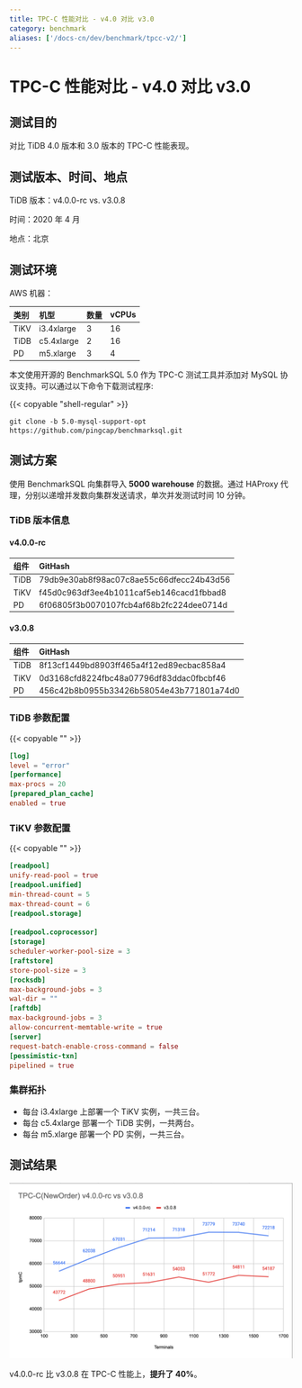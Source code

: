 ```yaml
---
title: TPC-C 性能对比 - v4.0 对比 v3.0
category: benchmark
aliases: ['/docs-cn/dev/benchmark/tpcc-v2/']
---
```


# TPC-C 性能对比 - v4.0 对比 v3.0

## 测试目的

对比 TiDB 4.0 版本和 3.0 版本的 TPC-C 性能表现。

## 测试版本、时间、地点

TiDB 版本：v4.0.0-rc vs. v3.0.8

时间：2020 年 4 月

地点：北京

## 测试环境

AWS 机器：

| 类别 | 机型 | 数量 | vCPUs |
| :- | :- | :- | :- |
| TiKV | i3.4xlarge | 3 | 16 |
| TiDB | c5.4xlarge | 2 | 16 |
| PD | m5.xlarge | 3 | 4 |

本文使用开源的 BenchmarkSQL 5.0 作为 TPC-C 测试工具并添加对 MySQL 协议支持。可以通过以下命令下载测试程序:

{{< copyable "shell-regular" >}}

```shell
git clone -b 5.0-mysql-support-opt https://github.com/pingcap/benchmarksql.git
```

## 测试方案

使用 BenchmarkSQL 向集群导入 **5000 warehouse** 的数据。通过 HAProxy 代理，分别以递增并发数向集群发送请求，单次并发测试时间 10 分钟。

### TiDB 版本信息

#### v4.0.0-rc

| 组件 | GitHash |
| :- | :- |
| TiDB | 79db9e30ab8f98ac07c8ae55c66dfecc24b43d56 |
| TiKV | f45d0c963df3ee4b1011caf5eb146cacd1fbbad8 |
| PD | 6f06805f3b0070107fcb4af68b2fc224dee0714d |

#### v3.0.8

| 组件 | GitHash |
| :- | :- |
| TiDB | 8f13cf1449bd8903ff465a4f12ed89ecbac858a4 |
| TiKV | 0d3168cfd8224fbc48a07796df83ddac0fbcbf46 |
| PD | 456c42b8b0955b33426b58054e43b771801a74d0 |

### TiDB 参数配置

{{< copyable "" >}}

```toml
[log]
level = "error"
[performance]
max-procs = 20
[prepared_plan_cache]
enabled = true
```

### TiKV 参数配置

{{< copyable "" >}}

```toml
[readpool]
unify-read-pool = true
[readpool.unified]
min-thread-count = 5
max-thread-count = 6
[readpool.storage]

[readpool.coprocessor]
[storage]
scheduler-worker-pool-size = 3
[raftstore]
store-pool-size = 3
[rocksdb]
max-background-jobs = 3
wal-dir = ""
[raftdb]
max-background-jobs = 3
allow-concurrent-memtable-write = true
[server]
request-batch-enable-cross-command = false
[pessimistic-txn]
pipelined = true
```

### 集群拓扑

* 每台 i3.4xlarge 上部署一个 TiKV 实例，一共三台。
* 每台 c5.4xlarge 部署一个 TiDB 实例，一共两台。
* 每台 m5.xlarge 部署一个 PD 实例，一共三台。

## 测试结果

![tpcc](/media/tpcc-3.0-4.0.png)

v4.0.0-rc 比 v3.0.8 在 TPC-C 性能上，**提升了 40%**。
